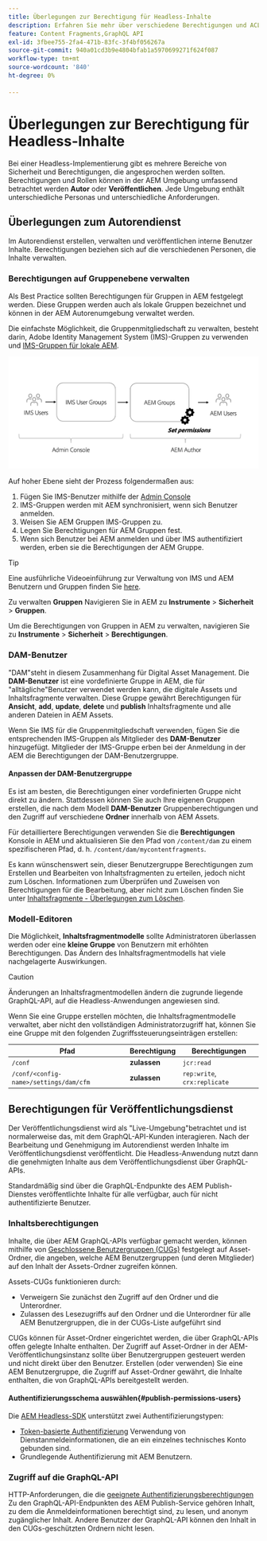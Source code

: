 ```yaml
---
title: Überlegungen zur Berechtigung für Headless-Inhalte
description: Erfahren Sie mehr über verschiedene Berechtigungen und ACL-Überlegungen für eine Headless-Implementierung mit Adobe Experience Manager. Machen Sie sich mit den verschiedenen Rollen und möglichen Berechtigungsstufen vertraut, die sowohl für die Autoren- als auch für die Veröffentlichungsumgebung erforderlich sind.
feature: Content Fragments,GraphQL API
exl-id: 3fbee755-2fa4-471b-83fc-3f4bf056267a
source-git-commit: 940a01cd3b9e4804bfab1a5970699271f624f087
workflow-type: tm+mt
source-wordcount: '840'
ht-degree: 0%

---
```


# Überlegungen zur Berechtigung für Headless-Inhalte

Bei einer Headless-Implementierung gibt es mehrere Bereiche von Sicherheit und Berechtigungen, die angesprochen werden sollten. Berechtigungen und Rollen können in der AEM Umgebung umfassend betrachtet werden **Autor** oder **Veröffentlichen**. Jede Umgebung enthält unterschiedliche Personas und unterschiedliche Anforderungen.

## Überlegungen zum Autorendienst

Im Autorendienst erstellen, verwalten und veröffentlichen interne Benutzer Inhalte. Berechtigungen beziehen sich auf die verschiedenen Personen, die Inhalte verwalten.

### Berechtigungen auf Gruppenebene verwalten

Als Best Practice sollten Berechtigungen für Gruppen in AEM festgelegt werden. Diese Gruppen werden auch als lokale Gruppen bezeichnet und können in der AEM Autorenumgebung verwaltet werden.

Die einfachste Möglichkeit, die Gruppenmitgliedschaft zu verwalten, besteht darin, Adobe Identity Management System (IMS)-Gruppen zu verwenden und [IMS-Gruppen für lokale AEM](https://experienceleague.adobe.com/docs/experience-manager-cloud-service/content/security/ims-support.html?lang=en#managing-permissions-in-aem).

![Berechtigungsfluss der Admin Console](assets/admin-console-aem-group-permissions.png)

Auf hoher Ebene sieht der Prozess folgendermaßen aus:

1. Fügen Sie IMS-Benutzer mithilfe der [Admin Console](https://adminconsole.adobe.com/)
1. IMS-Gruppen werden mit AEM synchronisiert, wenn sich Benutzer anmelden.
1. Weisen Sie AEM Gruppen IMS-Gruppen zu.
1. Legen Sie Berechtigungen für AEM Gruppen fest.
1. Wenn sich Benutzer bei AEM anmelden und über IMS authentifiziert werden, erben sie die Berechtigungen der AEM Gruppe.

>[!TIP]
>
> Eine ausführliche Videoeinführung zur Verwaltung von IMS und AEM Benutzern und Gruppen finden Sie [here](https://experienceleague.adobe.com/docs/experience-manager-learn/cloud-service/accessing/overview.html).

Zu verwalten **Gruppen** Navigieren Sie in AEM zu **Instrumente** > **Sicherheit** > **Gruppen**.

Um die Berechtigungen von Gruppen in AEM zu verwalten, navigieren Sie zu **Instrumente** > **Sicherheit** > **Berechtigungen**.

### DAM-Benutzer

&quot;DAM&quot;steht in diesem Zusammenhang für Digital Asset Management. Die **DAM-Benutzer** ist eine vordefinierte Gruppe in AEM, die für &quot;alltägliche&quot;Benutzer verwendet werden kann, die digitale Assets und Inhaltsfragmente verwalten. Diese Gruppe gewährt Berechtigungen für **Ansicht**, **add**, **update**, **delete** und **publish** Inhaltsfragmente und alle anderen Dateien in AEM Assets.

Wenn Sie IMS für die Gruppenmitgliedschaft verwenden, fügen Sie die entsprechenden IMS-Gruppen als Mitglieder des **DAM-Benutzer** hinzugefügt. Mitglieder der IMS-Gruppe erben bei der Anmeldung in der AEM die Berechtigungen der DAM-Benutzergruppe.

#### Anpassen der DAM-Benutzergruppe

Es ist am besten, die Berechtigungen einer vordefinierten Gruppe nicht direkt zu ändern. Stattdessen können Sie auch Ihre eigenen Gruppen erstellen, die nach dem Modell **DAM-Benutzer** Gruppenberechtigungen und den Zugriff auf verschiedene **Ordner** innerhalb von AEM Assets.

Für detailliertere Berechtigungen verwenden Sie die **Berechtigungen** Konsole in AEM und aktualisieren Sie den Pfad von `/content/dam` zu einem spezifischeren Pfad, d. h. `/content/dam/mycontentfragments`.

Es kann wünschenswert sein, dieser Benutzergruppe Berechtigungen zum Erstellen und Bearbeiten von Inhaltsfragmenten zu erteilen, jedoch nicht zum Löschen. Informationen zum Überprüfen und Zuweisen von Berechtigungen für die Bearbeitung, aber nicht zum Löschen finden Sie unter [Inhaltsfragmente - Überlegungen zum Löschen](/help/assets/content-fragments/content-fragments-delete.md).

### Modell-Editoren

Die Möglichkeit, **Inhaltsfragmentmodelle** sollte Administratoren überlassen werden oder eine **kleine Gruppe** von Benutzern mit erhöhten Berechtigungen. Das Ändern des Inhaltsfragmentmodells hat viele nachgelagerte Auswirkungen.

>[!CAUTION]
>
>Änderungen an Inhaltsfragmentmodellen ändern die zugrunde liegende GraphQL-API, auf die Headless-Anwendungen angewiesen sind.

Wenn Sie eine Gruppe erstellen möchten, die Inhaltsfragmentmodelle verwaltet, aber nicht den vollständigen Administratorzugriff hat, können Sie eine Gruppe mit den folgenden Zugriffssteuerungseinträgen erstellen:

| Pfad   | Berechtigung | Berechtigungen |
|-----| -------------| ---------|
| `/conf` | **zulassen** | `jcr:read` |
| `/conf/<config-name>/settings/dam/cfm` | **zulassen** | `rep:write`, `crx:replicate` |

## Berechtigungen für Veröffentlichungsdienst

Der Veröffentlichungsdienst wird als &quot;Live-Umgebung&quot;betrachtet und ist normalerweise das, mit dem GraphQL-API-Kunden interagieren. Nach der Bearbeitung und Genehmigung im Autorendienst werden Inhalte im Veröffentlichungsdienst veröffentlicht. Die Headless-Anwendung nutzt dann die genehmigten Inhalte aus dem Veröffentlichungsdienst über GraphQL-APIs.

Standardmäßig sind über die GraphQL-Endpunkte des AEM Publish-Dienstes veröffentlichte Inhalte für alle verfügbar, auch für nicht authentifizierte Benutzer.

### Inhaltsberechtigungen

Inhalte, die über AEM GraphQL-APIs verfügbar gemacht werden, können mithilfe von [Geschlossene Benutzergruppen (CUGs)](https://experienceleague.adobe.com/docs/experience-manager-learn/assets/advanced/closed-user-groups.html) festgelegt auf Asset-Ordner, die angeben, welche AEM Benutzergruppen (und deren Mitglieder) auf den Inhalt der Assets-Ordner zugreifen können.

Assets-CUGs funktionieren durch:

* Verweigern Sie zunächst den Zugriff auf den Ordner und die Unterordner.
* Zulassen des Lesezugriffs auf den Ordner und die Unterordner für alle AEM Benutzergruppen, die in der CUGs-Liste aufgeführt sind

CUGs können für Asset-Ordner eingerichtet werden, die über GraphQL-APIs offen gelegte Inhalte enthalten. Der Zugriff auf Asset-Ordner in der AEM-Veröffentlichungsinstanz sollte über Benutzergruppen gesteuert werden und nicht direkt über den Benutzer. Erstellen (oder verwenden) Sie eine AEM Benutzergruppe, die Zugriff auf Asset-Ordner gewährt, die Inhalte enthalten, die von GraphQL-APIs bereitgestellt werden.

#### Authentifizierungsschema auswählen{#publish-permissions-users}

Die [AEM Headless-SDK](https://github.com/adobe/aem-headless-client-js#create-aemheadless-client) unterstützt zwei Authentifizierungstypen:

* [Token-basierte Authentifizierung](/help/implementing/developing/introduction/generating-access-tokens-for-server-side-apis.md) Verwendung von Dienstanmeldeinformationen, die an ein einzelnes technisches Konto gebunden sind.
* Grundlegende Authentifizierung mit AEM Benutzern.

### Zugriff auf die GraphQL-API

HTTP-Anforderungen, die die [geeignete Authentifizierungsberechtigungen](https://github.com/adobe/aem-headless-client-js#create-aemheadless-client) Zu den GraphQL-API-Endpunkten des AEM Publish-Service gehören Inhalt, zu dem die Anmeldeinformationen berechtigt sind, zu lesen, und anonym zugänglicher Inhalt. Andere Benutzer der GraphQL-API können den Inhalt in den CUGs-geschützten Ordnern nicht lesen.
